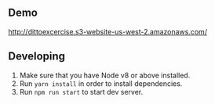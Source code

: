 ## Demo
http://dittoexcercise.s3-website-us-west-2.amazonaws.com/

## Developing

1.  Make sure that you have Node v8 or above installed.
2.  Run `yarn install` in order to install dependencies.
3.  Run `npm run start` to start dev server.
